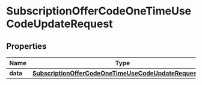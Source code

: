 

# SubscriptionOfferCodeOneTimeUseCodeUpdateRequest


## Properties

| Name | Type | Description | Notes |
|------------ | ------------- | ------------- | -------------|
|**data** | [**SubscriptionOfferCodeOneTimeUseCodeUpdateRequestData**](SubscriptionOfferCodeOneTimeUseCodeUpdateRequestData.md) |  |  |



